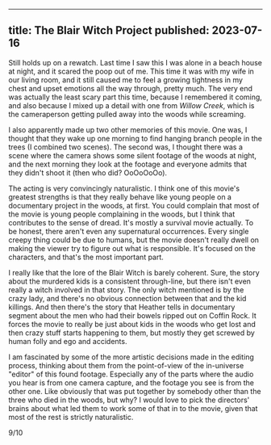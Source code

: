 ----
title: The Blair Witch Project
published: 2023-07-16
----

Still holds up on a rewatch. Last time I saw this I was alone in a beach house at night, and it scared the poop out of me. This time it was with my wife in our living room, and it still caused me to feel a growing tightness in my chest and upset emotions all the way through, pretty much. The very end was actually the least scary part this time, because I remembered it coming, and also because I mixed up a detail with one from _Willow Creek_, which is the cameraperson getting pulled away into the woods while screaming.

I also apparently made up two other memories of this movie. One was, I thought that they wake up one morning to find hanging branch people in the trees (I combined two scenes). The second was, I thought there was a scene where the camera shows some silent footage of the woods at night, and the next morning they look at the footage and everyone admits that they didn't shoot it (then who did? OoOoOoOo).

The acting is very convincingly naturalistic. I think one of this movie's greatest strengths is that they really behave like young people on a documentary project in the woods, at first. You could complain that most of the movie is young people complaining in the woods, but I think that contributes to the sense of dread. It's mostly a survival movie actually. To be honest, there aren't even any supernatural occurrences. Every single creepy thing could be due to humans, but the movie doesn't really dwell on making the viewer try to figure out what is responsible. It's focused on the characters, and that's the most important part.

I really like that the lore of the Blair Witch is barely coherent. Sure, the story about the murdered kids is a consistent through-line, but there isn't even really a witch involved in that story. The only witch mentioned is by the crazy lady, and there's no obvious connection between that and the kid killings. And then there's the story that Heather tells in documentary segment about the men who had their bowels ripped out on Coffin Rock. It forces the movie to really be just about kids in the woods who get lost and then crazy stuff starts happening to them, but mostly they get screwed by human folly and ego and accidents.

I am fascinated by some of the more artistic decisions made in the editing process, thinking about them from the point-of-view of the in-universe "editor" of this found footage. Especially any of the parts where the audio you hear is from one camera capture, and the footage you see is from the other one. Like obviously that was put together by somebody other than the three who died in the woods, but why? I would love to pick the directors' brains about what led them to work some of that in to the movie, given that most of the rest is strictly naturalistic.

9/10

